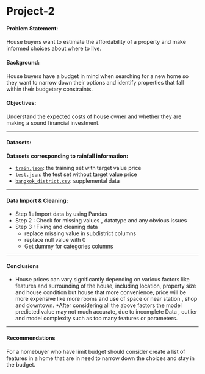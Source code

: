 # Project-2
#### Problem Statement:
House buyers want to estimate the affordability of a property and make informed choices about where to live.

#### Background: 
House buyers have a budget in mind when searching for a new home so they want to narrow down their options and identify properties that fall within their budgetary constraints.

#### Objectives:
Understand the expected costs of house owner and whether they are making a sound financial investment.

---

#### Datasets:

**Datasets corresponding to rainfall information:**

* [`train.json`](./Data/train.json): the training set with target value price
* [`test.json`](./Data/test.json): the test set without target value price
* [`bangkok_district.csv`](./Data/bangkok_district.csv): supplemental data

---

#### Data Import & Cleaning:
* Step 1 : Import data by using Pandas
* Step 2 : Check for missing values , datatype and any obvious issues
* Step 3 : Fixing and cleaning data
  - replace missing value in subdistrict columns
  - replace null value with 0
  - Get dummy for categories columns

---

#### Conclusions
* House prices can vary significantly depending on various factors like features and surrounding of the house, including location, property size and house condition but house that more convenience, price will be more expensive like more rooms and use of space or near station , shop and downtown.
*After considering all the above factors the model predicted value may not much accurate, due to incomplete Data , outlier and model complexity such as too many features or parameters.



---

#### Recommendations

For a homebuyer who have limit budget should consider create a list of features in a home that are in need to narrow down the choices and stay in the budget.
